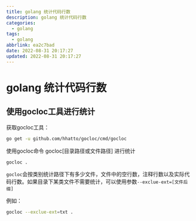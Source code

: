 ```yaml
---
title: golang 统计代码行数
description: golang 统计代码行数
categories:
  - golang
tags:
  - golang
abbrlink: ea2c7bad
date: 2022-08-31 20:17:27
updated: 2022-08-31 20:17:27
---
```


# golang 统计代码行数

## 使用gocloc工具进行统计

获取gocloc工具：

```bash
go get -u github.com/hhatto/gocloc/cmd/gocloc
```
使用gocloc命令 gocloc[目录路径或文件路径] 进行统计

```bash
gocloc .
```

`gocloc`会按类别统计路径下有多少文件，文件中的空行数，注释行数以及实际代码行数。如果目录下某类文件不需要统计，可以使用参数`--exclue-ext=[文件后缀]`

例如：

```bash
gocloc --exclue-ext=txt .
```

